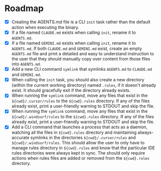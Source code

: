 # Roadmap

- [x] Creating the AGENTS.md file is a CLI `init` task rather than the default action when executing the binary.
- [x] If a file named `CLAUDE.md` exists when calling `init`, rename it to `AGENTS.md`.
- [x] If a file named `GEMINI.md` exists when calling `init`, rename it to `AGENTS.md`. If both `CLAUDE.md` and `GEMINI.md` exist, create an empty `AGENTS.md` file and print a detailed and easy to understand instruction to the user that they should manually copy over content from those files into `AGENTS.md`.
- [x] Add a new CLI command `symlink` that symlinks `AGENTS.md` to `CLAUDE.md` and `GEMINI.md`.
- [x] When calling the `init` task, you should also create a new directory (within the current working directory) named `.rules`, if it doesn't already exist. It should gracefully exit if the directory already exists.
- [x] When running the `symlink` command, move any files that exist in the `${cwd}/.cursor/rules` to the `${cwd}.rules` directory. If any of the files already exist, print a user-friendly warning to STDOUT and skip the file.
- [x] When running the `symlink` command, move any files that exist in the `${cwd}/.windsurf/rules` to the `${cwd}.rules` directory. If any of the files already exist, print a user-friendly warning to STDOUT and skip the file.
- [x] Add a CLI command that launches a process that acts as a daemon, watching all the files in `${cwd}.rules` directory and maintaining always-accurate symlinks in the directories `${cwd}/.cursor/rules` and `${cwd}/.windsurf/rules`. This should allow the user to only have to manage rules directory in `${cwd}.rules` and know that the particular IDE rules directories were always kept in sync. The should only require actions when rules files are added or removed from the `${cwd}.rules` directory.
